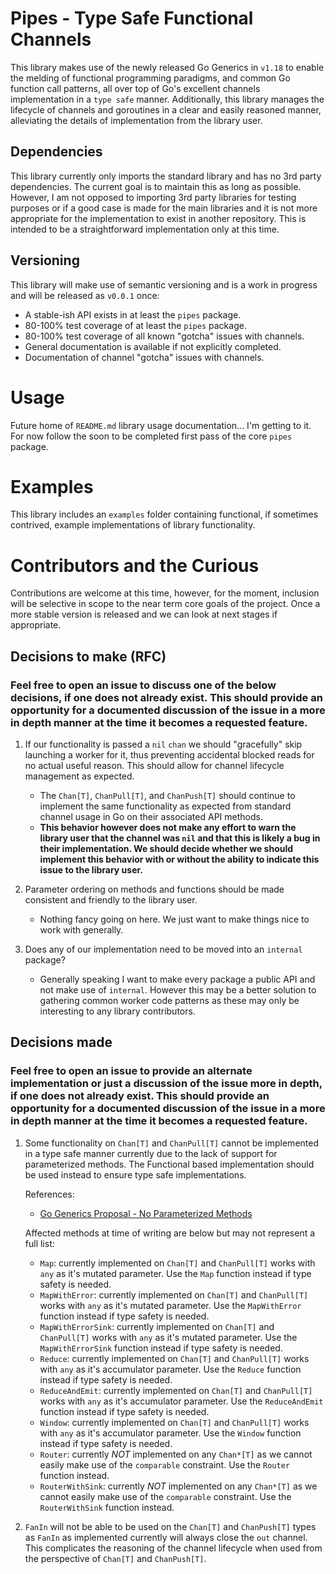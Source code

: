 # Pipes - Type Safe Functional Channels

This library makes use of the newly released Go Generics in `v1.18` to enable the melding of functional programming paradigms, and common Go function call patterns, all over top of Go's excellent channels implementation in a `type safe` manner. Additionally, this library manages the lifecycle of channels and goroutines in a clear and easily reasoned manner, alleviating the details of implementation from the library user.

## Dependencies

This library currently only imports the standard library and has no 3rd party dependencies. The current goal is to maintain this as long as possible. However, I am not opposed to importing 3rd party libraries for testing purposes or if a good case is made for the main libraries and it is not more appropriate for the implementation to exist in another repository. This is intended to be a straightforward implementation only at this time.

## Versioning

This library will make use of semantic versioning and is a work in progress and will be released as `v0.0.1` once:

* A stable-ish API exists in at least the `pipes` package.
* 80-100% test coverage of at least the `pipes` package.
* 80-100% test coverage of all known "gotcha" issues with channels.
* General documentation is available if not explicitly completed.
* Documentation of channel "gotcha" issues with channels.

# Usage

Future home of `README.md` library usage documentation... I'm getting to it. For now follow the soon to be completed first pass of the core `pipes` package.

# Examples

This library includes an `examples` folder containing functional, if sometimes contrived, example implementations of library functionality.

# Contributors and the Curious

Contributions are welcome at this time, however, for the moment, inclusion will be selective in scope to the near term core goals of the project. Once a more stable version is released and we can look at next stages if appropriate.

## Decisions to make (RFC)

### Feel free to open an issue to discuss one of the below decisions, if one does not already exist. This should provide an opportunity for a documented discussion of the issue in a more in depth manner at the time it becomes a requested feature.

1. If our functionality is passed a `nil` `chan` we should "gracefully" skip launching a worker for it, thus preventing accidental blocked reads for no actual useful reason. This should allow for channel lifecycle management as expected.

    * The `Chan[T]`, `ChanPull[T]`, and `ChanPush[T]` should continue to implement the same functionality as expected from standard channel usage in Go on their associated API methods.
    * **This behavior however does not make any effort to warn the library user that the channel was `nil` and that this is likely a bug in their implementation. We should decide whether we should implement this behavior with or without the ability to indicate this issue to the library user.**

2. Parameter ordering on methods and functions should be made consistent and friendly to the library user.

    * Nothing fancy going on here. We just want to make things nice to work with generally.

3. Does any of our implementation need to be moved into an `internal` package?

    * Generally speaking I want to make every package a public API and not make use of `internal`. However this may be a better solution to gathering common worker code patterns as these may only be interesting to any library contributors.

## Decisions made

### Feel free to open an issue to provide an alternate implementation or just a discussion of the issue more in depth, if one does not already exist. This should provide an opportunity for a documented discussion of the issue in a more in depth manner at the time it becomes a requested feature.

1. Some functionality on `Chan[T]` and `ChanPull[T]` cannot be implemented in a type safe manner currently due to the lack of support for parameterized methods. The Functional based implementation should be used instead to ensure type safe implementations.

    References:

    * [Go Generics Proposal - No Parameterized Methods](https://go.googlesource.com/proposal/+/refs/heads/master/design/43651-type-parameters.md#No-parameterized-methods)

    Affected methods at time of writing are below but may not represent a full list:

    * `Map`: currently implemented on `Chan[T]` and `ChanPull[T]` works with `any` as it's mutated parameter. Use the `Map` function instead if type safety is needed.
    * `MapWithError`: currently implemented on `Chan[T]` and `ChanPull[T]` works with `any` as it's mutated parameter. Use the `MapWithError` function instead if type safety is needed.
    * `MapWithErrorSink`: currently implemented on `Chan[T]` and `ChanPull[T]` works with `any` as it's mutated parameter. Use the `MapWithErrorSink` function instead if type safety is needed.
    * `Reduce`: currently implemented on `Chan[T]` and `ChanPull[T]` works with `any` as it's accumulator parameter. Use the `Reduce` function instead if type safety is needed.
    * `ReduceAndEmit`: currently implemented on `Chan[T]` and `ChanPull[T]` works with `any` as it's accumulator parameter. Use the `ReduceAndEmit` function instead if type safety is needed.
    * `Window`: currently implemented on `Chan[T]` and `ChanPull[T]` works with `any` as it's accumulator parameter. Use the `Window` function instead if type safety is needed.
    * `Router`: currently *NOT* implemented on any `Chan*[T]` as we cannot easily make use of the `comparable` constraint. Use the `Router` function instead.
    * `RouterWithSink`: currently *NOT* implemented on any `Chan*[T]` as we cannot easily make use of the `comparable` constraint. Use the `RouterWithSink` function instead.

2. `FanIn` will not be able to be used on the `Chan[T]` and `ChanPush[T]` types as `FanIn` as implemented currently will always close the `out` channel. This complicates the reasoning of the channel lifecycle when used from the perspective of `Chan[T]` and `ChanPush[T]`.
